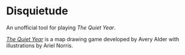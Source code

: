 # Disquietude

An unofficial tool for playing _The Quiet Year_.

[_The Quiet Year_](https://buriedwithoutceremony.com/the-quiet-year) is a map drawing game developed by Avery Alder with illustrations by Ariel Norris.
